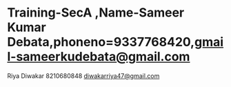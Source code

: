 # Training-SecA ,Name-Sameer Kumar Debata,phoneno=9337768420,gmail-sameerkudebata@gmail.com
Riya Diwakar 8210680848 diwakarriya47@gmail.com